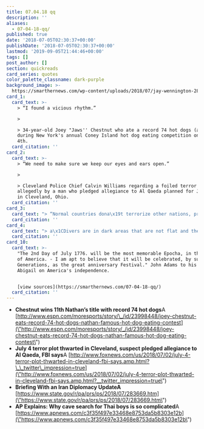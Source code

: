 ```yaml
---
title: 07.04.18 qq
description: ''
aliases:
  - 07-04-18-qq/
published: true
date: '2018-07-05T02:30:37+00:00'
publishDate: '2018-07-05T02:30:37+00:00'
lastmod: '2019-09-05T21:44:46+00:00'
tags: []
post_author: []
section: quickreads
card_series: quotes
color_palette_classname: dark-purple
background_image: >-
  https://smarthernews.com/wp-content/uploads/2018/07/jay-wennington-280328-unsplash-scaled.jpg
card_1:
  card_text: >-
    > “I found a vicious rhythm.”

    > 

    > 34-year-old Joey "Jaws'' Chestnut who ate a record 74 hot dogs (and buns!)
    during New York's annual Coney Island hot dog eating competition on July
    4th.
  card_citation: ''
card_2:
  card_text: >-
    > “We need to make sure we keep our eyes and ears open.”

    > 

    > Cleveland Police Chief Calvin Williams regarding a foiled terror plot
    allegedly by a man who pledged allegiance to Al Qaeda planned for July 4th
    in Cleveland, Ohio.
  card_citation: ''
card_3:
  card_text: "> “Normal countries dona\x19t terrorize other nations, proliferate missiles, and impoverish their own people.”\n> \n> Brian Hook, U.S. State Dept, during a briefing regarding U.S. & Iran relations. In the past few days, Iran has made threats to close a crucial waterway as U.S. sanctions continue to strangle the Iran's economy. In addition, a reportedly Iranian-sponsored terrorist attack in Europe was thwarted; the target was those who challenge the current regime."
  card_citation: ''
card_4:
  card_text: "> a\x1CDivers are in dark areas that are not flat and therea\x19s mud and rocks everywhere. Therefore, for the SEAL team thata\x19s there, when they dive, sometimes one tank can only go as far as 30 meters and they have to turn back.a\x1D\n> \n> Interior Minister, Thailand, describing why it's so difficult to rescue a team of 11-16 year-old soccer players trapped in a cave. The AP explains why this is such a challenging rescue - view on our source page."
  card_citation: ''
card_10:
  card_text: >-
    "The 2nd Day of July 1776. will be the most memorable Epocha, in the History
    of America. - I am apt to believe that it will be celebrated, by succeeding
    Generations, as the great anniversary Festival." John Adams to his wife
    Abigail on America's independence.


    [view sources](https://smarthernews.com/07-04-18-qq/)
  card_citation: ''
---
```

*   **Chestnut wins 11th Nathan’s title with record 74 hot dogs**A [http://www.espn.com/moresports/story/\_/id/23998448/joey-chestnut-eats-record-74-hot-dogs-nathan-famous-hot-dog-eating-contest](\"http://www.espn.com/moresports/story/_/id/23998448/joey-chestnut-eats-record-74-hot-dogs-nathan-famous-hot-dog-eating-contest\")
*   **July 4 terror plot thwarted in Cleveland, suspect pledged allegiance to Al Qaeda, FBI says**A [http://www.foxnews.com/us/2018/07/02/july-4-terror-plot-thwarted-in-cleveland-fbi-says.amp.html?\_\_twitter\_impression=true](\"http://www.foxnews.com/us/2018/07/02/july-4-terror-plot-thwarted-in-cleveland-fbi-says.amp.html?__twitter_impression=true\")
*   **Briefing With an Iran Diplomacy UpdateA** [https://www.state.gov/r/pa/prs/ps/2018/07/283669.htm](\"https://www.state.gov/r/pa/prs/ps/2018/07/283669.htm\")
*   **AP Explains: Why cave search for Thai boys is so complicated**A [https://www.apnews.com/c3f35f497e33468e8753da5b8303e12b](\"https://www.apnews.com/c3f35f497e33468e8753da5b8303e12b\")